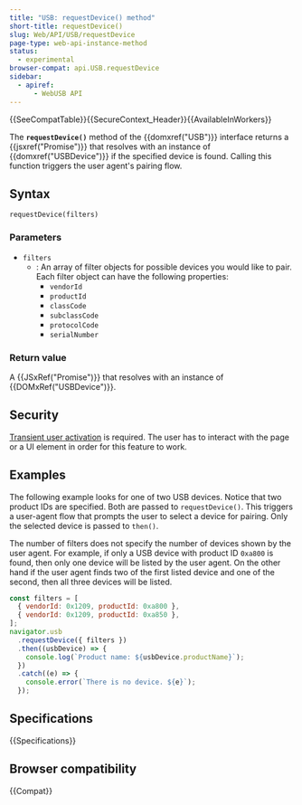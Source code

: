 ```yaml
---
title: "USB: requestDevice() method"
short-title: requestDevice()
slug: Web/API/USB/requestDevice
page-type: web-api-instance-method
status:
  - experimental
browser-compat: api.USB.requestDevice
sidebar:
  - apiref:
      - WebUSB API
---
```


{{SeeCompatTable}}{{SecureContext_Header}}{{AvailableInWorkers}}

The **`requestDevice()`** method of the {{domxref("USB")}}
interface returns a {{jsxref("Promise")}} that resolves with an instance of
{{domxref("USBDevice")}} if the specified device is found. Calling this function
triggers the user agent's pairing flow.

## Syntax

```js-nolint
requestDevice(filters)
```

### Parameters

- `filters`
  - : An array of filter objects for possible devices you would like to pair. Each filter
    object can have the following properties:
    - `vendorId`
    - `productId`
    - `classCode`
    - `subclassCode`
    - `protocolCode`
    - `serialNumber`

### Return value

A {{JSxRef("Promise")}} that resolves with an instance of {{DOMxRef("USBDevice")}}.

## Security

[Transient user activation](/en-US/docs/Web/Security/User_activation) is required. The user has to interact with the page or a UI element in order for this feature to work.

## Examples

The following example looks for one of two USB devices. Notice that two product IDs are
specified. Both are passed to `requestDevice()`. This triggers a user-agent
flow that prompts the user to select a device for pairing. Only the selected device is
passed to `then()`.

The number of filters does not specify the number of devices shown by the user agent.
For example, if only a USB device with product ID `0xa800` is found, then
only one device will be listed by the user agent. On the other hand if the user agent
finds two of the first listed device and one of the second, then all three devices will
be listed.

```js
const filters = [
  { vendorId: 0x1209, productId: 0xa800 },
  { vendorId: 0x1209, productId: 0xa850 },
];
navigator.usb
  .requestDevice({ filters })
  .then((usbDevice) => {
    console.log(`Product name: ${usbDevice.productName}`);
  })
  .catch((e) => {
    console.error(`There is no device. ${e}`);
  });
```

## Specifications

{{Specifications}}

## Browser compatibility

{{Compat}}
